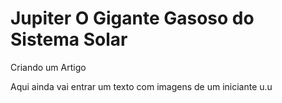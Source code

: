 # Jupiter O Gigante Gasoso do Sistema Solar
 
 Criando um Artigo

 Aqui ainda vai entrar um texto com imagens de um iniciante u.u

